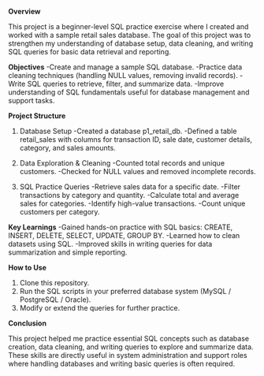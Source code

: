 **Overview**

This project is a beginner-level SQL practice exercise where I created and worked with a sample retail sales database. The goal of this project was to strengthen my understanding of database setup, data cleaning, and writing SQL queries for basic data retrieval and reporting.

**Objectives**
-Create and manage a sample SQL database.
-Practice data cleaning techniques (handling NULL values, removing invalid records).
-Write SQL queries to retrieve, filter, and summarize data.
-Improve understanding of SQL fundamentals useful for database management and support tasks.

**Project Structure**
1. Database Setup
-Created a database p1_retail_db.
-Defined a table retail_sales with columns for transaction ID, sale date, customer details, category, and sales amounts.

2. Data Exploration & Cleaning
-Counted total records and unique customers.
-Checked for NULL values and removed incomplete records.

3. SQL Practice Queries
-Retrieve sales data for a specific date.
-Filter transactions by category and quantity.
-Calculate total and average sales for categories.
-Identify high-value transactions.
-Count unique customers per category.

**Key Learnings**
-Gained hands-on practice with SQL basics: CREATE, INSERT, DELETE, SELECT, UPDATE, GROUP BY.
-Learned how to clean datasets using SQL.
-Improved skills in writing queries for data summarization and simple reporting.

**How to Use**
1. Clone this repository.
2. Run the SQL scripts in your preferred database system (MySQL / PostgreSQL / Oracle).
3. Modify or extend the queries for further practice.

**Conclusion**

This project helped me practice essential SQL concepts such as database creation, data cleaning, and writing queries to explore and summarize data. These skills are directly useful in system administration and support roles where handling databases and writing basic queries is often required.
